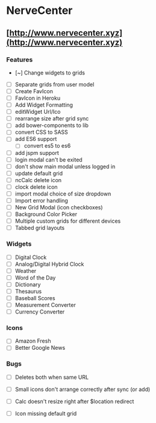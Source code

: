 # NerveCenter

## [http://www.nervecenter.xyz](http://www.nervecenter.xyz)

### Features
* [~] Change widgets to grids
* [ ] Separate grids from user model
* [ ] Create FavIcon
* [ ] FavIcon in Heroku
* [ ] Add Widget Formatting
* [ ] editWidget Url/Ico
* [ ] rearrange size after grid sync
* [ ] add bower-components to lib
* [ ] convert CSS to SASS
* [ ] add ES6 support
  - [ ] convert es5 to es6
* [ ] add jspm support
* [ ] login modal can't be exited
* [ ] don't show main modal unless logged in
* [ ] update default grid
* [ ] ncCalc delete icon
* [ ] clock delete icon
* [ ] import modal choice of size dropdown
* [ ] Import error handling
* [ ] New Grid Modal (icon checkboxes)
* [ ] Background Color Picker
* [ ] Multiple custom grids for different devices
* [ ] Tabbed grid layouts

### Widgets
* [ ] Digital Clock
* [ ] Analog/Digital Hybrid Clock
* [ ] Weather
* [ ] Word of the Day
* [ ] Dictionary
* [ ] Thesaurus
* [ ] Baseball Scores
* [ ] Measurement Converter
* [ ] Currency Converter

### Icons
* [ ] Amazon Fresh
* [ ] Better Google News

### Bugs
* [ ] Deletes both when same URL
* [ ] Small icons don't arrange correctly after sync (or add)
* [ ] Calc doesn't resize right after $location redirect
* [ ] Icon missing default grid

